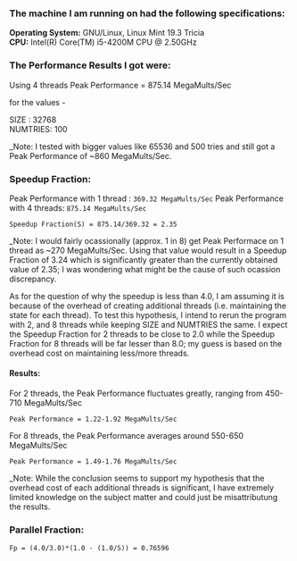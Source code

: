 ### The machine I am running on had the following specifications:

__Operating System:__ GNU/Linux, Linux Mint 19.3 Tricia  
	     __CPU:__ Intel(R) Core(TM) i5-4200M CPU @ 2.50GHz


### The Performance Results I got were:

Using 4 threads
Peak Performance =   875.14 MegaMults/Sec

for the values -

SIZE	: 32768  
NUMTRIES: 100

_Note: I tested with bigger values like 65536 and 500 tries and still got a Peak Performance of ~860 MegaMults/Sec. 


### Speedup Fraction:

Peak Performance with 1 thread : `369.32 MegaMults/Sec`
Peak Performance with 4 threads: `875.14 MegaMults/Sec`

`Speedup Fraction(S) = 875.14/369.32 = 2.35`

_Note: I would fairly ocassionally (approx. 1 in 8) get Peak Performace on 1 thread as ~270 MegaMults/Sec. Using that value would result in a Speedup Fraction of 3.24 which is significantly greater than the currently obtained value of 2.35; I was wondering what might be the cause of such ocassion discrepancy.  

As for the question of why the speedup is less than 4.0, I am assuming it is because of the overhead of creating additional threads (i.e. maintaining the state for each thread). To test this hypothesis, I intend to rerun the program with 2, and 8 threads while keeping SIZE and NUMTRIES the same. I expect the Speedup Fraction for 2 threads to be close to 2.0 while the Speedup Fraction for 8 threads will be far lesser than 8.0; my guess is based on the overhead cost on maintaining less/more threads.  

#### Results: 

For 2 threads, the Peak Performance fluctuates greatly, ranging from 450-710 MegaMults/Sec

`Peak Performance = 1.22-1.92 MegaMults/Sec`

For 8 threads, the Peak Performance averages around 550-650 MegaMults/Sec

`Peak Performance = 1.49-1.76 MegaMults/Sec`

_Note: While the conclusion seems to support my hypothesis that the overhead cost of each additional threads is significant, I have extremely limited knowledge on the subject matter and could just be misattributung the results.  


### Parallel Fraction:

`Fp = (4.0/3.0)*(1.0 - (1.0/S)) = 0.76596`





